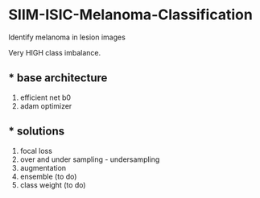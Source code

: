 # SIIM-ISIC-Melanoma-Classification
Identify melanoma in lesion images
  
Very HIGH class imbalance.  


## * base architecture
1. efficient net b0  
2. adam optimizer  


## * solutions  
1. focal loss  
2. over and under sampling - undersampling  
3. augmentation
4. ensemble (to do)
5. class weight (to do)
